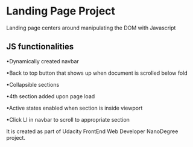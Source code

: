 # Landing Page Project
Landing page centers around manipulating the DOM with Javascript

## JS functionalities


•Dynamically created navbar

•Back to top button that shows up when document is scrolled below fold

•Collapsible sections

•4th section added upon page load

•Active states enabled when section is inside viewport

•Click LI in navbar to scroll to appropriate section


It is created as part of Udacity FrontEnd Web Developer NanoDegree project.
